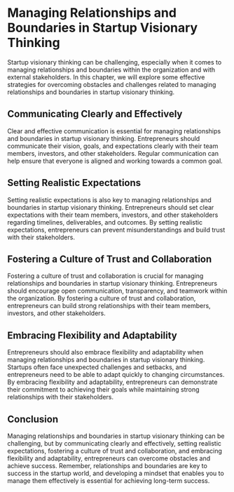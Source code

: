 Managing Relationships and Boundaries in Startup Visionary Thinking
=================================================================================================================================================

Startup visionary thinking can be challenging, especially when it comes to managing relationships and boundaries within the organization and with external stakeholders. In this chapter, we will explore some effective strategies for overcoming obstacles and challenges related to managing relationships and boundaries in startup visionary thinking.

Communicating Clearly and Effectively
-------------------------------------

Clear and effective communication is essential for managing relationships and boundaries in startup visionary thinking. Entrepreneurs should communicate their vision, goals, and expectations clearly with their team members, investors, and other stakeholders. Regular communication can help ensure that everyone is aligned and working towards a common goal.

Setting Realistic Expectations
------------------------------

Setting realistic expectations is also key to managing relationships and boundaries in startup visionary thinking. Entrepreneurs should set clear expectations with their team members, investors, and other stakeholders regarding timelines, deliverables, and outcomes. By setting realistic expectations, entrepreneurs can prevent misunderstandings and build trust with their stakeholders.

Fostering a Culture of Trust and Collaboration
----------------------------------------------

Fostering a culture of trust and collaboration is crucial for managing relationships and boundaries in startup visionary thinking. Entrepreneurs should encourage open communication, transparency, and teamwork within the organization. By fostering a culture of trust and collaboration, entrepreneurs can build strong relationships with their team members, investors, and other stakeholders.

Embracing Flexibility and Adaptability
--------------------------------------

Entrepreneurs should also embrace flexibility and adaptability when managing relationships and boundaries in startup visionary thinking. Startups often face unexpected challenges and setbacks, and entrepreneurs need to be able to adapt quickly to changing circumstances. By embracing flexibility and adaptability, entrepreneurs can demonstrate their commitment to achieving their goals while maintaining strong relationships with their stakeholders.

Conclusion
----------

Managing relationships and boundaries in startup visionary thinking can be challenging, but by communicating clearly and effectively, setting realistic expectations, fostering a culture of trust and collaboration, and embracing flexibility and adaptability, entrepreneurs can overcome obstacles and achieve success. Remember, relationships and boundaries are key to success in the startup world, and developing a mindset that enables you to manage them effectively is essential for achieving long-term success.
